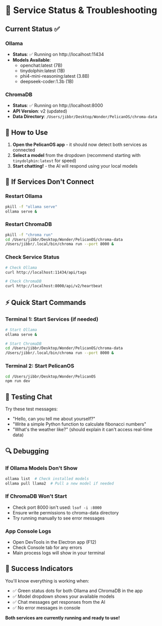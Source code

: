 # 🔧 Service Status & Troubleshooting

## Current Status ✅

### Ollama

- **Status**: ✅ Running on http://localhost:11434
- **Models Available**:
  - openchat:latest (7B)
  - tinydolphin:latest (1B)
  - phi4-mini-reasoning:latest (3.8B)
  - deepseek-coder:1.3b (1B)

### ChromaDB

- **Status**: ✅ Running on http://localhost:8000
- **API Version**: v2 (updated)
- **Data Directory**: `/Users/jibbr/Desktop/Wonder/PelicanOS/chroma-data`

## 🚀 How to Use

1. **Open the PelicanOS app** - it should now detect both services as connected
2. **Select a model** from the dropdown (recommend starting with `tinydolphin:latest` for speed)
3. **Start chatting!** - the AI will respond using your local models

## 🐛 If Services Don't Connect

### Restart Ollama

```bash
pkill -f "ollama serve"
ollama serve &
```

### Restart ChromaDB

```bash
pkill -f "chroma run"
cd /Users/jibbr/Desktop/Wonder/PelicanOS/chroma-data
/Users/jibbr/.local/bin/chroma run --port 8000 &
```

### Check Service Status

```bash
# Check Ollama
curl http://localhost:11434/api/tags

# Check ChromaDB
curl http://localhost:8000/api/v2/heartbeat
```

## ⚡ Quick Start Commands

### Terminal 1: Start Services (if needed)

```bash
# Start Ollama
ollama serve &

# Start ChromaDB
cd /Users/jibbr/Desktop/Wonder/PelicanOS/chroma-data
/Users/jibbr/.local/bin/chroma run --port 8000 &
```

### Terminal 2: Start PelicanOS

```bash
cd /Users/jibbr/Desktop/Wonder/PelicanOS
npm run dev
```

## 🎯 Testing Chat

Try these test messages:

- "Hello, can you tell me about yourself?"
- "Write a simple Python function to calculate fibonacci numbers"
- "What's the weather like?" (should explain it can't access real-time data)

## 🔍 Debugging

### If Ollama Models Don't Show

```bash
ollama list  # Check installed models
ollama pull llama2  # Pull a new model if needed
```

### If ChromaDB Won't Start

- Check port 8000 isn't used: `lsof -i :8000`
- Ensure write permissions to chroma-data directory
- Try running manually to see error messages

### App Console Logs

- Open DevTools in the Electron app (F12)
- Check Console tab for any errors
- Main process logs will show in your terminal

## 🎉 Success Indicators

You'll know everything is working when:

- ✅ Green status dots for both Ollama and ChromaDB in the app
- ✅ Model dropdown shows your available models
- ✅ Chat messages get responses from the AI
- ✅ No error messages in console

**Both services are currently running and ready to use!**
